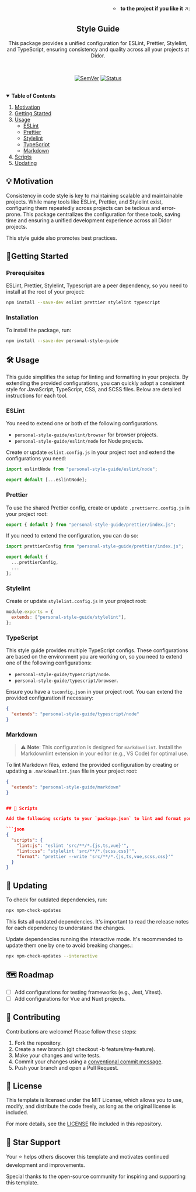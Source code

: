 <br /> <!-- markdownlint-disable-line -->

<p align="right">
  ⭐ &nbsp;&nbsp;<strong>to the project if you like it</strong> ↗️:
</p>

<p align="center">
  <h2 align="center">Style Guide</h2>
  <div align="center">
    This package provides a unified configuration for ESLint, Prettier, Stylelint, and TypeScript, ensuring consistency and quality across all your projects at Didor.
  </div>
</p>

<br/>

<div align="center">

<!-- markdownlint-disable MD042 -->

[![SemVer](https://img.shields.io/npm/v/personal-style-guide)]()
[![Status](https://img.shields.io/badge/status-active-success.svg)]()

<!-- markdownlint-enable MD042 -->

</div>

<br/>

<details open="false">
  <summary><strong>Table of Contents</strong></summary>
  <ol>
    <li>
      <a href="#-motivation">Motivation</a>
    </li>
    <li>
      <a href="#getting-started">Getting Started</a>
    </li>
    <li><a href="#%EF%B8%8F-usage">Usage</a>
      <ul>
        <li><a href="#eslint">ESLint</a></li>
        <li><a href="#prettier">Prettier</a></li>
        <li><a href="#stylelint">Stylelint</a></li>
        <li><a href="#typescript">TypeScript</a></li>
        <li><a href="#markdown">Markdown</a></li>
      </ul>
    </li>
    <li><a href="#-scripts">Scripts</a></li>
    <li><a href="#-updating">Updating</a></li>
  </ol>
</details>

## 💡 Motivation

Consistency in code style is key to maintaining scalable and maintainable projects. While many tools like ESLint, Prettier, and Stylelint exist, configuring them repeatedly across projects can be tedious and error-prone. This package centralizes the configuration for these tools, saving time and ensuring a unified development experience across all Didor projects.

This style guide also promotes best practices.

## 🚀Getting Started

### Prerequisites

ESLint, Prettier, Stylelint, Typescript are a peer dependency, so you need to install at the root of your project:

```sh
npm install --save-dev eslint prettier stylelint typescript
```

### Installation

To install the package, run:

```sh
npm install --save-dev personal-style-guide
```

## 🛠️ Usage

This guide simplifies the setup for linting and formatting in your projects. By extending the provided configurations, you can quickly adopt a consistent style for JavaScript, TypeScript, CSS, and SCSS files. Below are detailed instructions for each tool.

### ESLint

You need to extend one or both of the following configurations.

- `personal-style-guide/eslint/browser` for browser projects.
- `personal-style-guide/eslint/node` for Node projects.

Create or update `eslint.config.js` in your project root and extend the configurations you need:

```js
import eslintNode from "personal-style-guide/eslint/node";

export default [...eslintNode];
```

### Prettier

To use the shared Prettier config, create or update `.prettierrc.config.js` in your project root:

```js
export { default } from "personal-style-guide/prettier/index.js";
```

If you need to extend the configuration, you can do so:

```js
import prettierConfig from "personal-style-guide/prettier/index.js";

export default {
  ...prettierConfig,
  ...
};
```

### Stylelint

Create or update `stylelint.config.js` in your project root:

```js
module.exports = {
  extends: ["personal-style-guide/stylelint"],
};
```

### TypeScript

This style guide provides multiple TypeScript configs. These configurations are based on the environment you are working on, so you need to extend one of the following configurations:

- `personal-style-guide/typescript/node`.
- `personal-style-guide/typescript/browser`.

Ensure you have a `tsconfig.json` in your project root. You can extend the provided configuration if necessary:

```json
{
  "extends": "personal-style-guide/typescript/node"
}
```

### Markdown

> ⚠️ **Note**: This configuration is designed for `markdownlint`. Install the Markdownlint extension in your editor (e.g., VS Code) for optimal use.

To lint Markdown files, extend the provided configuration by creating or updating a `.markdownlint.json` file in your project root:

````json
{
  "extends": "personal-style-guide/markdown"
}


## 📑 Scripts

Add the following scripts to your `package.json` to lint and format your code:

```json
{
  "scripts": {
    "lint:js": "eslint 'src/**/*.{js,ts,vue}'",
    "lint:css": "stylelint 'src/**/*.{scss,css}'",
    "format": "prettier --write 'src/**/*.{js,ts,vue,scss,css}'"
  }
}
````

## 🔄 Updating

To check for outdated dependencies, run:

```bash
npx npm-check-updates
```

This lists all outdated dependencies. It's important to read the release notes for each dependency to understand the changes.

Update dependencies running the interactive mode. It's recommended to update them one by one to avoid breaking changes.:

```bash
npx npm-check-updates --interactive
```

## 🗺️ Roadmap

- [ ] Add configurations for testing frameworks (e.g., Jest, Vitest).
- [ ] Add configurations for Vue and Nuxt projects.

## 🤝 Contributing

Contributions are welcome! Please follow these steps:

1. Fork the repository.
1. Create a new branch (git checkout -b feature/my-feature).
1. Make your changes and write tests.
1. Commit your changes using a [conventional commit message](<(https://gist.github.com/fvena/9e42792ad951b47ad143ba7e4bfedb5a)>).
1. Push your branch and open a Pull Request.

## 📜 License

This template is licensed under the MIT License, which allows you to use, modify, and distribute the code freely, as long as the original license is included.

For more details, see the [LICENSE](./LICENSE) file included in this repository.

## 🌟 Star Support

Your ⭐️ helps others discover this template and motivates continued development and improvements.

Special thanks to the open-source community for inspiring and supporting this template.
